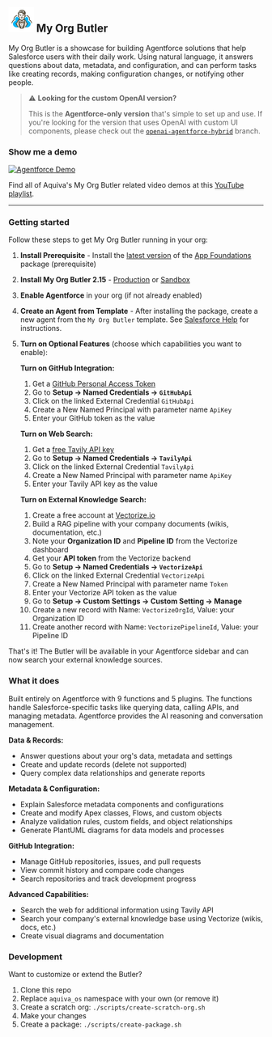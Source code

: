 ## <img src="resources/logo.png" width="50"/> My Org Butler

My Org Butler is a showcase for building Agentforce solutions that help Salesforce users with their daily work. Using natural language, it answers questions about data, metadata, and configuration, and can perform tasks like creating records, making configuration changes, or notifying other people.

> ⚠️ **Looking for the custom OpenAI version?**
> 
> This is the **Agentforce-only version** that's simple to set up and use. If you're looking for the version that uses OpenAI with custom UI components, please check out the [`openai-agentforce-hybrid`](../../tree/openai-agentforce-hybrid) branch.


### Show me a demo

[![Agentforce Demo](http://img.youtube.com/vi/_pz1rgWpDXU/hqdefault.jpg)](https://youtu.be/_pz1rgWpDXU "Agentforce Version")


Find all of Aquiva's My Org Butler related video demos at this [YouTube playlist](https://youtube.com/playlist?list=PL9OHq276T12G1Ngw5m05KZyY5jwF5qMLD&si=rmKXPGRYhw4Bxgs9).

---

### Getting started

Follow these steps to get My Org Butler running in your org:

1. **Install Prerequisite** - Install the [latest version](https://login.salesforce.com/packaging/installPackage.apexp?p0=04tVI000000L3ZBYA0) of the [App Foundations](https://github.com/aquivalabs/app-foundations) package (prerequisite)

2. **Install My Org Butler 2.15** - [Production](https://login.salesforce.com/packaging/installPackage.apexp?p0=04tVI000000Ob1dYAC) or [Sandbox](https://test.salesforce.com/packaging/installPackage.apexp?p0=04tVI000000Ob1dYAC)

3. **Enable Agentforce** in your org (if not already enabled)

4. **Create an Agent from Template** - After installing the package, create a new agent from the `My Org Butler` template. See [Salesforce Help](https://help.salesforce.com/s/articleView?id=ai.agent_employee_agent_setup.htm&type=5) for instructions.

5. **Turn on Optional Features** (choose which capabilities you want to enable):

   **Turn on GitHub Integration:**
   1. Get a [GitHub Personal Access Token](https://github.com/settings/tokens)
   2. Go to **Setup → Named Credentials → `GitHubApi`**
   3. Click on the linked External Credential `GitHubApi`
   4. Create a New Named Principal with parameter name `ApiKey` 
   5. Enter your GitHub token as the value

   **Turn on Web Search:**
   1. Get a [free Tavily API key](https://tavily.com/)
   2. Go to **Setup → Named Credentials → `TavilyApi`**
   3. Click on the linked External Credential `TavilyApi`  
   4. Create a New Named Principal with parameter name `ApiKey`
   5. Enter your Tavily API key as the value

   **Turn on External Knowledge Search:**
   1. Create a free account at [Vectorize.io](https://platform.vectorize.io/)
   2. Build a RAG pipeline with your company documents (wikis, documentation, etc.)
   3. Note your **Organization ID** and **Pipeline ID** from the Vectorize dashboard
   4. Get your **API token** from the Vectorize backend
   5. Go to **Setup → Named Credentials → `VectorizeApi`**
   6. Click on the linked External Credential `VectorizeApi`
   7. Create a New Named Principal with parameter name `Token`
   8. Enter your Vectorize API token as the value
   9. Go to **Setup → Custom Settings → Custom Setting → Manage**
   10. Create a new record with Name: `VectorizeOrgId`, Value: your Organization ID
   11. Create another record with Name: `VectorizePipelineId`, Value: your Pipeline ID

That's it! The Butler will be available in your Agentforce sidebar and can now search your external knowledge sources.

### What it does

Built entirely on Agentforce with 9 functions and 5 plugins. The functions handle Salesforce-specific tasks like querying data, calling APIs, and managing metadata. Agentforce provides the AI reasoning and conversation management.

**Data & Records:**
- Answer questions about your org's data, metadata and settings
- Create and update records (delete not supported)
- Query complex data relationships and generate reports

**Metadata & Configuration:**
- Explain Salesforce metadata components and configurations
- Create and modify Apex classes, Flows, and custom objects
- Analyze validation rules, custom fields, and object relationships
- Generate PlantUML diagrams for data models and processes

**GitHub Integration:**
- Manage GitHub repositories, issues, and pull requests
- View commit history and compare code changes
- Search repositories and track development progress

**Advanced Capabilities:**
- Search the web for additional information using Tavily API
- Search your company's external knowledge base using Vectorize (wikis, docs, etc.)
- Create visual diagrams and documentation


### Development

Want to customize or extend the Butler?

1. Clone this repo
2. Replace `aquiva_os` namespace with your own (or remove it)
3. Create a scratch org: `./scripts/create-scratch-org.sh`
4. Make your changes
5. Create a package: `./scripts/create-package.sh`
